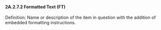 #### 2A.2.7.2 Formatted Text (FT)

Definition: Name or description of the item in question with the addition of embedded formatting instructions.
